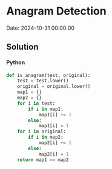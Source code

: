 # Anagram Detection

Date: 2024-10-31 00:00:00

## Solution

#### Python
```python
def is_anagram(test, original):
    test = test.lower()
    original = original.lower()
    map1 = {}
    map2 = {}
    for i in test:
        if i in map1:
            map1[i] += 1
        else:
            map1[i] = 1
    for i in original:
        if i in map2:
            map2[i] += 1
        else:
            map2[i] = 1
    return map1 == map2
 ```